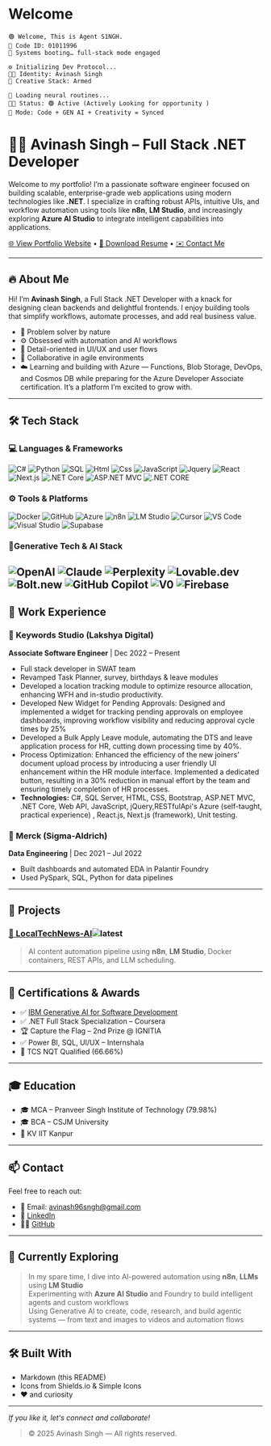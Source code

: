 # Welcome 

```
🟢 Welcome, This is Agent S1NGH.
🔐 Code ID: 01011996
🧠 Systems booting… full-stack mode engaged

⚙️ Initializing Dev Protocol...
👨‍💻 Identity: Avinash Singh
🎨 Creative Stack: Armed

🧬 Loading neural routines...
🧑‍💻 Status: 🟢 Active (Actively Looking for opportunity )
🚀 Mode: Code + GEN AI + Creativity = Synced
```

# 👨‍💻 Avinash Singh – Full Stack .NET Developer

Welcome to my portfolio! I’m a passionate software engineer focused on building scalable, enterprise-grade web applications using modern technologies like **.NET**. I specialize in crafting robust APIs, intuitive UIs, and workflow automation using tools like **n8n**, **LM Studio**, and increasingly exploring **Azure AI Studio** to integrate intelligent capabilities into applications.


[🌐 View Portfolio Website](https://underdevelopment) • [📄 Download Resume](https://github.com/user-attachments/files/20639351/Avinash_Singh_Resume.pdf) • [✉️ Contact Me](mailto:avinash96sngh@gmail.com)

---



## 🔥 About Me

Hi! I’m **Avinash Singh**, a Full Stack .NET Developer with a knack for designing clean backends and delightful frontends. I enjoy building tools that simplify workflows, automate processes, and add real business value.

- 🧠 Problem solver by nature
- ⚙️ Obsessed with automation and AI workflows
- 🎨 Detail-oriented in UI/UX and user flows
- 🤝 Collaborative in agile environments
- ☁️ Learning and building with Azure —  Functions, Blob Storage, DevOps, and Cosmos DB while preparing for the Azure Developer Associate certification. It’s a platform I’m excited to grow with.


---

## 🛠 Tech Stack

### 💻 Languages & Frameworks
![C#](https://img.shields.io/badge/C%23-%23239120?style=flat&logo=c-sharp&logoColor=white)
![Python](https://img.shields.io/badge/Python-%2314354C?style=flat&logo=python&logoColor=white)
![SQL](https://img.shields.io/badge/SQL-%2300f?style=flat&logo=mysql&logoColor=white)
![Html](https://img.shields.io/badge/Html-%42f5d4?style=flat&logo=Html5&logoColor=white)
![Css](https://img.shields.io/badge/Css-%c542f5?style=flat&logo=CSS&logoColor=white)
![JavaScript](https://img.shields.io/badge/JavaScript-%23F7DF1E?style=flat&logo=javascript&logoColor=black)
![Jquery](https://img.shields.io/badge/Jquery-%23F7DF1E?style=flat&logo=Jquery&logoColor=black)
![React](https://img.shields.io/badge/React-%2361DAFB?style=flat&logo=react&logoColor=black)
![Next.js](https://img.shields.io/badge/Next.js-000000?style=flat&logo=next.js&logoColor=white)
![.NET Core](https://img.shields.io/badge/.NET-%23512BD4?style=flat&logo=dotnet&logoColor=white)
![ASP.NET MVC](https://img.shields.io/badge/ASP.NET_MVC-%234B0082?style=flat)
![.NET CORE](https://img.shields.io/badge/.NETCORE-%234B0082?style=flat)

### ⚙️ Tools & Platforms
![Docker](https://img.shields.io/badge/Docker-%232496ED?style=flat&logo=docker&logoColor=white)
![GitHub](https://img.shields.io/badge/GitHub-%23181717?style=flat&logo=github)
![Azure](https://img.shields.io/badge/Microsoft_Azure-%230072C6?style=flat&logo=Azure&logoColor=white)
![n8n](https://img.shields.io/badge/n8n-Automation-orange?style=flat&logo=n8n)
![LM Studio](https://img.shields.io/badge/LM_Studio-Local_LLMs-blue?style=flat&logo=lmstudio)
![Cursor](https://img.shields.io/badge/Cursor-F2C811?style=flat&logo=cursor)
![VS Code](https://img.shields.io/badge/VS_Code-%23007ACC?style=flat&logo=vscode)
![Visual Studio](https://img.shields.io/badge/Visual_Studio-5C2D91?style=flat&logo=visualstudio&logoColor=white)
![Supabase](https://img.shields.io/badge/Supabase-5C2D91?style=flat&logo=supabase&logoColor=white)

### 🤖Generative Tech & AI Stack
![OpenAI](https://img.shields.io/badge/OpenAI-412991?style=flat&logo=openai&logoColor=white)
![Claude](https://img.shields.io/badge/Claude-black?style=flat&logo=Claude)
![Perplexity](https://img.shields.io/badge/Perplexity-research-blue?style=flat&logo=Perplexity)
![Lovable.dev](https://img.shields.io/badge/lovable.dev-orange?style=flat&logo=Lovable.dev)
![Bolt.new](https://img.shields.io/badge/Bolt.new-purple?style=flat&color=7D3C98&logo=bolt)
![GitHub Copilot](https://img.shields.io/badge/GitHub_Copilot-181717?style=flat&logo=github&logoColor=white)
![V0](https://img.shields.io/badge/UI_to_Code-black?style=flat&logo=V0)
![Firebase](https://img.shields.io/badge/Firebase_Studio-yellow?style=flat&logo=firebase)
---

## 💼 Work Experience

### 📍 Keywords Studio (Lakshya Digital)
**Associate Software Engineer** | Dec 2022 – Present  
- Full stack developer in SWAT team
- Revamped Task Planner, survey, birthdays & leave modules
- Developed a location tracking module to optimize resource allocation, enhancing WFH and in-studio productivity.
- Developed New Widget for Pending Approvals: Designed and implemented a widget for tracking pending approvals 
  on employee dashboards, improving workflow visibility and reducing approval cycle times by 25% 
- Developed a Bulk Apply Leave module, automating the DTS and leave application process for HR, cutting down 
  processing time by 40%. 
- Process Optimization: Enhanced the efficiency of the new joiners' document upload process by introducing a user
  friendly UI enhancement within the HR module interface. Implemented a dedicated button, resulting in a 30% 
  reduction in manual effort by the team and ensuring timely completion of HR processes. 
- **Technologies:** C#, SQL Server, HTML, CSS, Bootstrap, ASP.NET MVC, .NET Core, Web API, JavaScript, jQuery,RESTfulApi's 
    Azure (self-taught, practical experience) , React.js, Next.js (framework), Unit testing. 

### 📍 Merck (Sigma-Aldrich)
**Data Engineering** | Dec 2021 – Jul 2022  
- Built dashboards and automated EDA in Palantir Foundry
- Used PySpark, SQL, Python for data pipelines

---

## 🚀 Projects

### [🔗 LocalTechNews-AI](https://github.com/AvinashSingh1996/LocalTechNews-AI)![latest](https://img.shields.io/badge/latest-412991?style=flat&logoColor=white)
> AI content automation pipeline using **n8n**, **LM Studio**, Docker containers, REST APIs, and LLM scheduling.

---

## 📜 Certifications & Awards

- ✅ [IBM Generative AI for Software Development](https://www.coursera.org/account/accomplishments/verify/A7HLA7ZMQAPX)
- ✅ .NET Full Stack Specialization – Coursera
- 🏆 Capture the Flag – 2nd Prize @ IGNITIA
- ✅ Power BI, SQL, UI/UX – Internshala
- 🏅 TCS NQT Qualified (66.66%)

---

## 🎓 Education

- 🎓 MCA – Pranveer Singh Institute of Technology (79.98%)
- 🎓 BCA – CSJM University
- 🏫 KV IIT Kanpur

---

## 📫 Contact

Feel free to reach out:

- 📧 Email: [avinash96sngh@gmail.com](mailto:avinash96sngh@gmail.com)
- 💼 [LinkedIn](https://www.linkedin.com/in/avinash-singh-002b0a12a)
- 🧑‍💻 [GitHub](https://github.com/AvinashSingh1996)

---

## 🧠 Currently Exploring

> In my spare time, I dive into AI-powered automation using **n8n**, **LLMs** using **LM Studio**  
> Experimenting with **Azure AI Studio** and Foundry to build intelligent agents and custom workflows  
> Using Generative AI to create, code, research, and build agentic systems — from text and images to videos and automation flows

---

## 🛠 Built With

- Markdown (this README)
- Icons from Shields.io & Simple Icons
- ❤️ and curiosity

---
_If you like it, let's connect and collaborate!_
> © 2025 Avinash Singh — All rights reserved.
